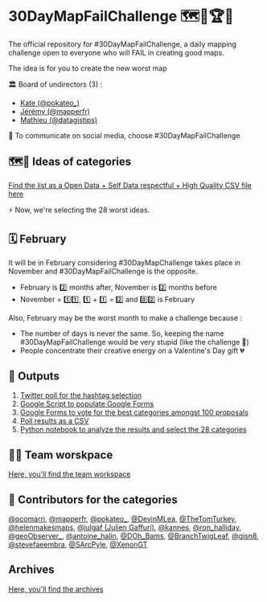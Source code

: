 # 30DayMapFailChallenge 🗺️🤢🏆🌟
The official repository for #30DayMapFailChallenge, a daily mapping challenge open to everyone who will FAIL in creating good maps.

The idea is for you to create the new worst map

🏛 Board of undirectors (3) : 
- [Kate (@pokateo_)](https://twitter.com/pokateo_)
- [Jérémy (@mapperfr)](https://twitter.com/mapperfr)
-  [Mathieu (@datagistips)](https://twitter.com/datagistips)

📣 To communicate on social media, choose #30DayMapFailChallenge

## 🗺️🤢 Ideas of categories
[Find the list as a Open Data + Self Data respectful + High Quality CSV file here](https://github.com/datagistips/30DayMapFailChallenge/blob/main/data/01_Ideas/Ideas-List.csv)

⚡ Now, we're selecting the 28 worst ideas.

## 🗓 February
It will be in February considering #30DayMapChallenge takes place in November and #30DayMapFailChallenge is the opposite.

- February is 2️⃣ months after, November is 2️⃣ months before
- November = 1️⃣1️⃣, 1️⃣ + 1️⃣ = 2️⃣ and 0️⃣2️⃣ is February

Also, February may be the worst month to make a challenge because :

- The number of days is never the same. So, keeping the name #30DayMapFailChallenge would be very stupid (like the challenge 🤡)
- People concentrate their creative energy on a Valentine's Day gift 💔

## 📄 Outputs
1. [Twitter poll for the hashtag selection](https://twitter.com/datagistips/status/1574530858429841408)
2. [Google Script to populate Google Forms](google-script/auto-populate-google-forms.gs)
3. [Google Forms to vote for the best categories amongst 100 proposals](https://forms.gle/dVAGmcQt3Fcz5pGb8  )
4. [Poll results as a CSV](data/02_Poll/)
5. [Python notebook to analyze the results and select the 28 categories](notebooks)

## 🤹‍♀️ Team worskpace
[Here, you'll find the team workspace](pages/For-the-team.md)

## 🐝 Contributors for the categories
[@ocomarri](https://twitter.com/ocomarri/status/1573581243190579200), [@mapperfr](https://twitter.com/mapperfr/status/1573584627645775873), [@pokateo_](https://twitter.com/pokateo_), [@DevinMLea](https://twitter.com/DevinMLea/status/1574387314532536321), [@TheTomTurkey](https://twitter.com/TheTomTurkey/status/1574396907207950336), [@helenmakesmaps](https://twitter.com/helenmakesmaps/status/1574382373550047234), [@julgaf (Julien Gaffuri)](https://twitter.com/julgaf), [@kannes](https://github.com/kannes), [@ron_halliday](https://twitter.com/ron_halliday), [@geoObserver_](https://twitter.com/geoObserver_/status/1574593079847550976), [@antoine_halin](https://twitter.com/antoine_halin/), [@DOh_Bams](https://twitter.com/DOh_Bams), [@BranchTwigLeaf](https://twitter.com/BranchTwigLeaf), [@gisn8](https://twitter.com/gisn8), [@stevefaeembra](https://twitter.com/stevefaeembra/), [@SArcPyle](https://twitter.com/SArcPyle), [@XenonGT](https://twitter.com/XenonGT)

## Archives
[Here, you'll find the archives](pages/Archives.md)